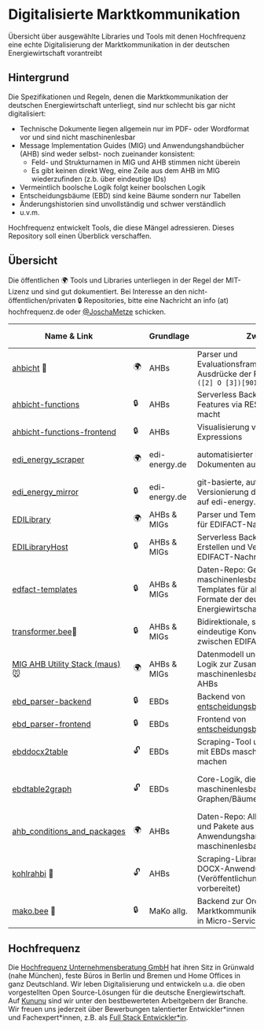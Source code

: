 # Digitalisierte Marktkommunikation

Übersicht über ausgewählte Libraries und Tools mit denen Hochfrequenz eine echte Digitalisierung der Marktkommunikation in der deutschen Energiewirtschaft vorantreibt

## Hintergrund

Die Spezifikationen und Regeln, denen die Marktkommunikation der deutschen Energiewirtschaft unterliegt, sind nur schlecht bis gar nicht digitalisiert:

- Technische Dokumente liegen allgemein nur im PDF- oder Wordformat vor und sind nicht maschinenlesbar
- Message Implementation Guides (MIG) und Anwendungshandbücher (AHB) sind weder selbst- noch zueinander konsistent:
  - Feld- und Strukturnamen in MIG und AHB stimmen nicht überein
  - Es gibt keinen direkt Weg, eine Zeile aus dem AHB im MIG wiederzufinden (z.b. über eindeutige IDs)
- Vermeintlich boolsche Logik folgt keiner boolschen Logik
- Entscheidungsbäume (EBD) sind keine Bäume sondern nur Tabellen
- Änderungshistorien sind unvollständig und schwer verständlich
- u.v.m.

Hochfrequenz entwickelt Tools, die diese Mängel adressieren. Dieses Repository soll einen Überblick verschaffen.

## Übersicht

Die öffentlichen 🌍 Tools und Libraries unterliegen in der Regel der MIT-Lizenz und sind gut dokumentiert.
Bei Interesse an den nicht-öffentlichen/privaten 🔒 Repositories, bitte eine Nachricht an info (at) hochfrequenz.de oder [@JoschaMetze](https://github.com/JoschaMetze) schicken.

<!-- ORDER BY Name ASC -->

| Name & Link                                                                                           |     | Grundlage     | Zweck                                                                                                            | Tech Stack                                                                     |
| ----------------------------------------------------------------------------------------------------- | --- | ------------- | ---------------------------------------------------------------------------------------------------------------- | ------------------------------------------------------------------------------ |
| [ahbicht](https://github.com/Hochfrequenz/ahbicht/) 🦅                                                | 🌍  | AHBs          | Parser und Evaluationsframework für Ausdrücke der Form `Muss [1] U ([2] O [3])[901] U [543]`                     | Python ([lark](https://github.com/lark-parser/lark))                           |
| [ahbicht-functions](https://github.com/Hochfrequenz/ahbicht-functions)                                | 🔒  | AHBs          | Serverless Backend, das AHBicht Features via REST verfügbar macht                                                | Python (Azure Functions)                                                       |
| [ahbicht-functions-frontend](https://github.com/Hochfrequenz/ahbicht-functions-frontend/)             | 🔒  | AHBs          | Visualisierung von AHB-Expressions                                                                               | Typescript ([d3.js](https://d3js.org/))                                        |
| [edi_energy_scraper](https://github.com/Hochfrequenz/edi_energy_scraper)                              | 🌍  | edi-energy.de | automatisierter Download von Dokumenten auf edi-energy.de                                                        | Python ([Beautiful Soup](https://www.crummy.com/software/BeautifulSoup/))      |
| [edi_energy_mirror](https://github.com/Hochfrequenz/edi_energy_mirror)                                | 🔒  | edi-energy.de | git-basierte, automatisierte Versionierung der Dokumente auf edi-energy.de                                       |                                                                                |
| [EDILibrary](https://github.com/Hochfrequenz/EDILibrary)                                              | 🌍  | AHBs & MIGs   | Parser und Template-Enginge für EDIFACT-Nachrichten                                                              | C#                                                                             |
| [EDILibraryHost](https://github.com/Hochfrequenz/EDILibraryHost)                                      | 🔒  | AHBs & MIGs   | Serverless Backend zum Parsen, Erstellen und Versenden von EDIFACT-Nachrichten                                   | C# (Azure Functions)                                                           |
| [edfact-templates](https://github.com/Hochfrequenz/edifact-templates/)                                | 🔒  | AHBs & MIGs   | Daten-Repo: Gescrapte, maschinenlesbare AHBs, Templates für alle EDIFACT-Formate der deutschen Energiewirtschaft |                                                                                |
| [transformer.bee]()🐝                                                                                 | 🔒  | AHBs & MIGs   | Bidirektionale, stabile und ein-eindeutige Konvertierung zwischen EDIFACT↔BO4E                                   | C# ([JUST.net](https://github.com/WorkMaze/JUST.net))                          |
| [MIG AHB Utility Stack (maus)](https://github.com/Hochfrequenz/mig_ahb_utility_stack) 🐭              | 🌍  | AHBs & MIGs   | Datenmodell und Matching-Logik zur Zusammenführung maschinenlesbarer MIGs und AHBs                               | Python ([attrs](https://www.attrs.org/))                                       |
| [ebd_parser-backend](https://github.com/Hochfrequenz/ebd_parser-backend/)                             | 🔒  | EBDs          | Backend von [entscheidungsbaumdiagramm.de](https://www.entscheidungsbaumdiagramm.de/)                            | Python ([Flask](https://flask.palletsprojects.com/en/2.2.x/))                  |
| [ebd_parser-frontend](https://github.com/Hochfrequenz/ebd_parser-frontend/)                           | 🔒  | EBDs          | Frontend von [entscheidungsbaumdiagramm.de](https://www.entscheidungsbaumdiagramm.de/)                           | TypeScript ([vue.js](https://vuejs.org/))                                      |
| [ebddocx2table](https://github.com/Hochfrequenz/ebddocx2table)                              | 🔓  | EBDs          | Scraping-Tool um docx-Dateien mit EBDs maschinenlesbar zu machen| Python ([python-docx](https://github.com/python-openxml/python-docx)) |
| [ebdtable2graph](https://github.com/Hochfrequenz/ebdtable2graph)                              | 🔓  | EBDs          | Core-Logik, die EBD-Tabellen in maschinenlesbare Graphen/Bäume umwandelt                                         | Python ([networkx](https://networkx.org/)) + [PlantUML](https://plantuml.com/) |
| [ahb_conditions_and_packages](https://github.com/Hochfrequenz/edi_energy_ahb_conditions_and_packages) | 🌍  | AHBs          | Daten-Repo: Alle Bedingungen und Pakete aus den Anwendungshandbüchern maschinenlesbar aufbereitet                |                                                                                |
| [kohlrahbi](https://github.com/Hochfrequenz/kohlrahbi) 🥬                                             | 🔓  | AHBs          | Scraping-Library für PDF- und DOCX-Anwendungshandbücher (Veröffentlichung wird vorbereitet)                      | Python ([python-docx](https://github.com/python-openxml/python-docx))          |
| [mako.bee]() 🐝                                                                                       | 🔒  | MaKo allg.    | Backend zur Orchestrierung von Marktkommunikationsprozessen in Micro-Service Landschaften                        | C# ([ELSA](https://github.com/elsa-workflows/elsa-core))                       |

## Hochfrequenz

Die [Hochfrequenz Unternehmensberatung GmbH](https://www.hochfrequenz.de) hat ihren Sitz in Grünwald (nahe München), feste Büros in Berlin und Bremen und Home Offices in ganz Deutschland. Wir leben Digitalisierung und entwickeln u.a. die oben vorgestellten Open Source-Lösungen für die deutsche Energiewirtschaft. Auf [Kununu](https://www.kununu.com/de/hochfrequenz-unternehmensberatung1) sind wir unter den bestbewerteten Arbeitgebern der Branche. Wir freuen uns jederzeit über Bewerbungen talentierter Entwickler\*innen und Fachexpert\*innen, z.B. als [Full Stack Entwickler\*in](https://www.hochfrequenz.de/index.php/karriere/aktuelle-stellenausschreibungen/full-stack-entwickler).
